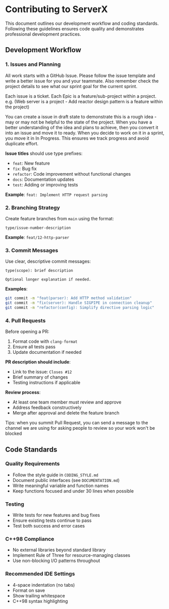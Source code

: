# Contributing to ServerX

This document outlines our development workflow and coding standards.
Following these guidelines ensures code quality and demonstrates professional development practices.

## Development Workflow

### 1. Issues and Planning

All work starts with a GitHub Issue. Please follow the issue template and write a better issue for you and your teammate. Also remember check the project details to see what our sprint goal for the current sprint. 

Each issue is a ticket. Each Epic is a feature/sub-project within a project. e.g. (Web server is a project - Add reactor design pattern is a feature within the project) 

You can create a issue in draft state to demonstrate this is a rough idea - may or may not be helpful to the state of the project. When you have a better understanding of the idea and plans to achieve, then you convert it into an issue and move it to ready. When you decide to work on it in a sprint, you move it in In Progress.
This ensures we track progress and avoid duplicate effort.

**Issue titles** should use type prefixes:
- `feat`: New feature
- `fix`: Bug fix
- `refactor`: Code improvement without functional changes
- `docs`: Documentation updates
- `test`: Adding or improving tests

**Example**: `feat: Implement HTTP request parsing`

### 2. Branching Strategy

Create feature branches from `main` using the format:
```
type/issue-number-description
```

**Example**: `feat/12-http-parser`

### 3. Commit Messages

Use clear, descriptive commit messages:
```
type(scope): brief description

Optional longer explanation if needed.
```

**Examples**:
```bash
git commit -m "feat(parser): Add HTTP method validation"
git commit -m "fix(server): Handle SIGPIPE in connection cleanup"
git commit -m "refactor(config): Simplify directive parsing logic"
```

### 4. Pull Requests

Before opening a PR:
1. Format code with `clang-format`
2. Ensure all tests pass
3. Update documentation if needed

**PR description should include**:
- Link to the issue: `Closes #12`
- Brief summary of changes
- Testing instructions if applicable

**Review process**:
- At least one team member must review and approve
- Address feedback constructively
- Merge after approval and delete the feature branch

Tips: when you summit Pull Request, you can send a message to the channel we are using for asking people to review so your work won't be blocked  

## Code Standards

### Quality Requirements

- Follow the style guide in `CODING_STYLE.md`
- Document public interfaces (see `DOCUMENTATION.md`)
- Write meaningful variable and function names
- Keep functions focused and under 30 lines when possible

### Testing

- Write tests for new features and bug fixes
- Ensure existing tests continue to pass
- Test both success and error cases

### C++98 Compliance

- No external libraries beyond standard library
- Implement Rule of Three for resource-managing classes
- Use non-blocking I/O patterns throughout

### Recommended IDE Settings

- 4-space indentation (no tabs)
- Format on save
- Show trailing whitespace
- C++98 syntax highlighting
